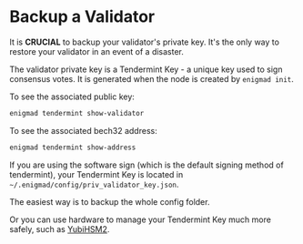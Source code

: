 # Backup a Validator

It is **CRUCIAL** to backup your validator's private key. It's the only way to restore your validator in an event of a disaster.

The validator private key is a Tendermint Key - a unique key used to sign consensus votes. It is generated when the node is created by `enigmad init`.

To see the associated public key:

```bash
enigmad tendermint show-validator
```

To see the associated bech32 address:

```bash
enigmad tendermint show-address
```

If you are using the software sign (which is the default signing method of tendermint), your Tendermint Key is located in `~/.enigmad/config/priv_validator_key.json`.

The easiest way is to backup the whole config folder.

Or you can use hardware to manage your Tendermint Key much more safely, such as [YubiHSM2](https://developers.yubico.com/YubiHSM2/).
